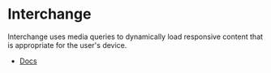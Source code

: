 # Interchange #

Interchange uses media queries to dynamically load responsive content that is appropriate for the user's device.

* [Docs](http://foundation.zurb.com/sites/docs/interchange.html)
